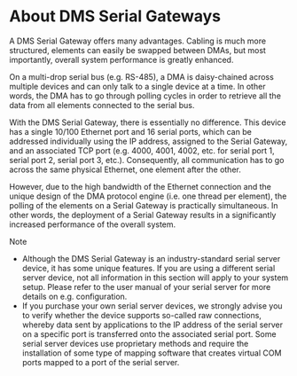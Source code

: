 # About DMS Serial Gateways

A DMS Serial Gateway offers many advantages. Cabling is much more structured, elements can easily be swapped between DMAs, but most importantly, overall system performance is greatly enhanced.

On a multi-drop serial bus (e.g. RS-485), a DMA is daisy-chained across multiple devices and can only talk to a single device at a time. In other words, the DMA has to go through polling cycles in order to retrieve all the data from all elements connected to the serial bus.

With the DMS Serial Gateway, there is essentially no difference. This device has a single 10/100 Ethernet port and 16 serial ports, which can be addressed individually using the IP address, assigned to the Serial Gateway, and an associated TCP port (e.g. 4000, 4001, 4002, etc. for serial port 1, serial port 2, serial port 3, etc.). Consequently, all communication has to go across the same physical Ethernet, one element after the other.

However, due to the high bandwidth of the Ethernet connection and the unique design of the DMA protocol engine (i.e. one thread per element), the polling of the elements on a Serial Gateway is practically simultaneous. In other words, the deployment of a Serial Gateway results in a significantly increased performance of the overall system.

> [!NOTE]
> - Although the DMS Serial Gateway is an industry-standard serial server device, it has some unique features. If you are using a different serial server device, not all information in this section will apply to your system setup. Please refer to the user manual of your serial server for more details on e.g. configuration.
> - If you purchase your own serial server devices, we strongly advise you to verify whether the device supports so-called raw connections, whereby data sent by applications to the IP address of the serial server on a specific port is transferred onto the associated serial port. Some serial server devices use proprietary methods and require the installation of some type of mapping software that creates virtual COM ports mapped to a port of the serial server.
>
